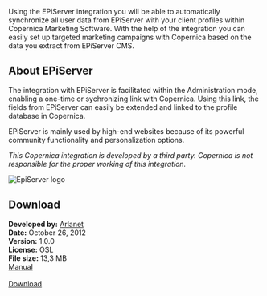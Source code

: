 Using the EPiServer integration you will be able to automatically
synchronize all user data from EPiServer with your client profiles
within Copernica Marketing Software. With the help of the integration
you can easily set up targeted marketing campaigns with Copernica based
on the data you extract from EPiServer CMS.

About EPiServer
---------------

The integration with EPiServer is facilitated within the Administration
mode, enabling a one-time or sychronizing link with Copernica. Using
this link, the fields from EPiServer can easily be extended and linked
to the profile database in Copernica.

EPiServer is mainly used by high-end websites because of its powerful
community functionality and personalization options.

*This Copernica integration is developed by a third party. Copernica is
not responsible for the proper working of this integration.*

![EpiServer logo](Copernicacom/episerver-logo.png)

Download
--------

**Developed by:** [Arlanet](http://www.arlanet.nl/ "Arlanet")\
**Date:** October 26, 2012\
**Version:** 1.0.0\
**License:** OSL\
**File size:** 13,3 MB\
[Manual](https://pic.vicinity.nl/f/127/0/5838/Copernica-Episerver-Manual-ENG.pdf "Manual EPiServer")\
\
[Download](Copernicacom/EpiServerCopernicaPlugin.rar.rar "Download EPiServer plugin")
